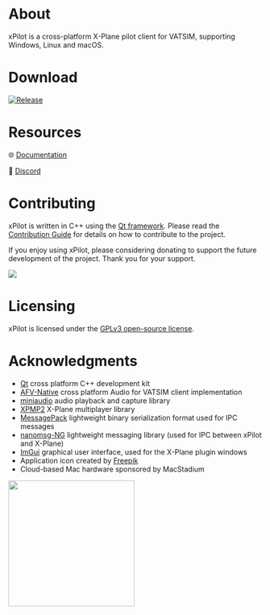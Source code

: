 # About
xPilot is a cross-platform X-Plane pilot client for VATSIM, supporting Windows, Linux and macOS.

# Download
[![Release](https://img.shields.io/github/v/release/xpilot-project/xpilot?include_prereleases&style=for-the-badge)][1]

[1]: https://github.com/xpilot-project/xpilot/releases/latest

# Resources
:globe_with_meridians: [Documentation](https://beta.xpilot-project.org)

:wave: [Discord](https://vats.im/xpilot-discord)

# Contributing
xPilot is written in C++ using the [Qt framework](https://www.qt.io/). Please read the [Contribution Guide](CONTRIBUTING.md) for details on how to contribute to the project.

If you enjoy using xPilot, please considering donating to support the future development of the project. Thank you for your support.

<a href="https://www.paypal.com/donate/?business=7MD45Q2CGTVDS&no_recurring=0&item_name=Thank+you+for+supporting+the+development+of+xPilot.&currency_code=USD"><img src="https://www.paypalobjects.com/en_US/i/btn/btn_donate_LG.gif"></a>

# Licensing
xPilot is licensed under the [GPLv3 open-source license](LICENSE).

# Acknowledgments
* [Qt](https://www.qt.io) cross platform C++ development kit
* [AFV-Native](https://github.com/xsquawkbox/AFV-Native) cross platform Audio for VATSIM client implementation
* [miniaudio](https://github.com/mackron/miniaudio) audio playback and capture library
* [XPMP2](https://github.com/TwinFan/XPMP2) X-Plane multiplayer library
* [MessagePack](https://msgpack.org/index.html) lightweight binary serialization format used for IPC messages
* [nanomsg-NG](https://nng.nanomsg.org/) lightweight messaging library (used for IPC between xPilot and X-Plane)
* [ImGui](https://github.com/ocornut/imgui) graphical user interface, used for the X-Plane plugin windows
* Application icon created by [Freepik](https://www.flaticon.com/authors/freepik)
* Cloud-based Mac hardware sponsored by MacStadium

<a href="https://macstadium.com"><img src="https://uploads-ssl.webflow.com/5ac3c046c82724970fc60918/5c019d917bba312af7553b49_MacStadium-developerlogo.png" width="250"></a>

